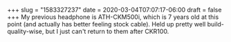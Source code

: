 +++
slug = "1583327237"
date = 2020-03-04T07:07:17-06:00
draft = false
+++
My previous headphone is ATH-CKM500i, which is 7 years old at this point (and actually has better feeling stock cable). Held up pretty well build-quality-wise, but I just can't return to them after CKR100.